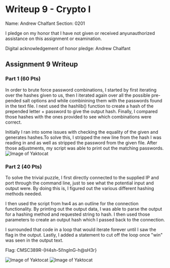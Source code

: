 Writeup 9 - Crypto I
=====

Name: Andrew Chalfant
Section: 0201

I pledge on my honor that I have not given or received anyunauthorized assistance on this assignment or examination.

Digital acknowledgement of honor pledge: Andrew Chalfant

## Assignment 9 Writeup

### Part 1 (60 Pts)
In order to brute force password combinations, I started by first iterating over the hashes given to us, then I iterated again over all the possible pre-pended salt options and while combinining them with the passwords found in the text file. I next used the hashlib() function to create a hash of the prepended letter + password to give the output hash. Finally, I compared those hashes with the ones provided to see which combinations were correct.

Initially I ran into some issues with checking the equality of the given and generates hashes.To solve this, I stripped the new line from the hash I was reading in and as well as stripped the password from the given file. After those adjustments, my script was able to print out the matching passwords. 
![Image of Yaktocat](https://i.gyazo.com/71a480cbf846373c79fd668fb39f8b0d.png)


### Part 2 (40 Pts)
To solve the trivial puzzle, I first directly connected to the supplied IP and port through the command line, just to see what the potential input and output were. By doing this is, I figured out the various different hashing methods needed.

I then used the script from hw4 as an outline for the connection functionality. By printing out the output data, I was able to parse the output for a hashing method and requested string to hash. I then used those parameters to create an output hash which I passed back to the connection.

I surrounded that code in a loop that would iterate forever until I saw the flag in the output. Lastly, I added a statement to cut off the loop once "win" was seen in the output text. 

Flag: CMSC389R-{H4sh-5l!ngInG-h@sH3r}

![Image of Yaktocat](https://i.gyazo.com/b723e232c3383a643d798a243faea0b9.png)
![Image of Yaktocat](https://gyazo.com/5466db784749de099032051dabd0c312)

